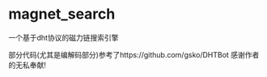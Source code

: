 magnet_search
=============

一个基于dht协议的磁力链搜索引擎

部分代码(尤其是编解码部分)参考了https://github.com/gsko/DHTBot
感谢作者的无私奉献!
